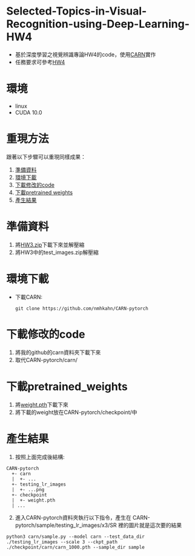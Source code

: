 # Selected-Topics-in-Visual-Recognition-using-Deep-Learning-HW4
 - 基於深度學習之視覺辨識專論HW4的code，使用[CARN](https://github.com/nmhkahn/CARN-pytorch)實作
 - 任務要求可參考[HW4](https://github.com/nomiaro/Selected-Topics-in-Visual-Recognition-using-Deep-Learning/blob/main/HW4/HW4_and_FinalProject.pdf)

# 環境
 - linux
 - CUDA 10.0

# 重現方法
跟著以下步驟可以重現同樣成果：
1. [準備資料](#準備資料)
2. [環境下載](#環境下載)
3. [下載修改的code](#下載修改的code)
4. [下載pretrained weights](#下載pretrained_weights)
5. [產生結果](#產生結果)

# 準備資料
1. 將[HW3.zip](https://drive.google.com/file/d/1D_B7Ns9Blh5wSahj-3BN07DryyuvjObJ/view?usp=sharing)下載下來並解壓縮<br>
2. 將HW3中的test_images.zip解壓縮

# 環境下載
 - 下載CARN:
   ```
   git clone https://github.com/nmhkahn/CARN-pytorch
   ```

# 下載修改的code
1. 將我的github的carn資料夾下載下來<br>
2. 取代CARN-pytorch/carn/

# 下載pretrained_weights
1. 將[weight.pth](https://drive.google.com/file/d/1x1BmaA_jgRfbUtoTRcP8CXHoYWk7kJ3_/view?usp=sharing)下載下來<br>
2. 將下載的weight放在CARN-pytorch/checkpoint/中

# 產生結果
1. 按照上面完成後結構:
```
CARN-pytorch
  +- carn
  |  +- ...
  +- testing_lr_images
  |  +- ...png
  +- checkpoint
  |  +- weight.pth
  | ...
```
2. 進入CARN-pytorch資料夾執行以下指令，產生在 CARN-pytorch/sample/testing_lr_images/x3/SR 裡的圖片就是這次要的結果
```
python3 carn/sample.py --model carn --test_data_dir ./testing_lr_images --scale 3 --ckpt_path ./checkpoint/carn/carn_1000.pth --sample_dir sample
```
